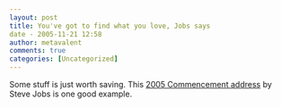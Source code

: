 ```yaml
---
layout: post
title: You've got to find what you love, Jobs says
date - 2005-11-21 12:58
author: metavalent
comments: true
categories: [Uncategorized]
---
```

Some stuff is just worth saving.  This <a href="http://news-service.stanford.edu/news/2005/june15/jobs-061505.html">2005 Commencement address</a> by Steve Jobs is one good example.
